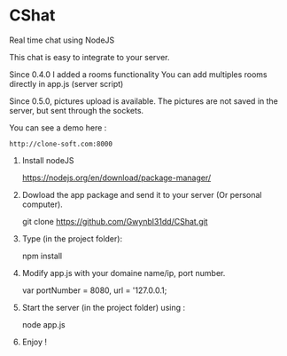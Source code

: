 # CShat
Real time chat using NodeJS

This chat is easy to integrate to your server.

Since 0.4.0 I added a rooms functionality You can add multiples rooms 
directly in app.js (server script)

Since 0.5.0, pictures upload is available. The pictures are not saved in the server, but sent 
through the sockets.

You can see a demo here :

	http://clone-soft.com:8000

1) Install nodeJS

	https://nodejs.org/en/download/package-manager/
	
2) Dowload the app package and send it to your server (Or personal computer).
	
	git clone https://github.com/Gwynbl31dd/CShat.git
	
3) Type (in the project folder): 

	npm install
	
4) Modify app.js with your domaine name/ip, port number.

	var portNumber = 8080,
	url = '127.0.0.1;

5) Start the server (in the project folder) using :

	node app.js

6) Enjoy !
